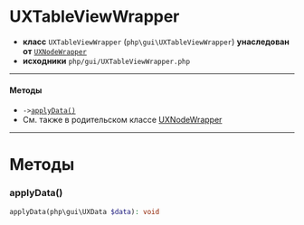 # UXTableViewWrapper

- **класс** `UXTableViewWrapper` (`php\gui\UXTableViewWrapper`) **унаследован от** [`UXNodeWrapper`](https://github.com/jphp-compiler/develnext/blob/master/dn-app-framework/api-docs/classes/php/gui/UXNodeWrapper.ru.md)
- **исходники** `php/gui/UXTableViewWrapper.php`

---

#### Методы

- `->`[`applyData()`](#method-applydata)
- См. также в родительском классе [UXNodeWrapper](https://github.com/jphp-compiler/develnext/blob/master/dn-app-framework/api-docs/classes/php/gui/UXNodeWrapper.ru.md)

---
# Методы

<a name="method-applydata"></a>

### applyData()
```php
applyData(php\gui\UXData $data): void
```